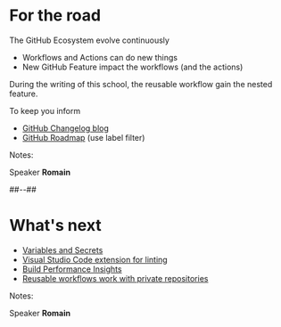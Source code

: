 <!-- .slide: -->

# For the road

The GitHub Ecosystem evolve continuously

- Workflows and Actions can do new things
- New GitHub Feature impact the workflows (and the actions)

During the writing of this school, the reusable workflow gain the nested feature.

To keep you inform

- [GitHub Changelog blog](https://github.blog/changelog/)
- [GitHub Roadmap](https://github.com/orgs/github/projects/4247) (use label filter)

Notes:

Speaker **Romain**

##--##

# What's next

- [Variables and Secrets](https://github.com/github/roadmap/issues/575)
- [Visual Studio Code extension for linting](https://github.com/github/roadmap/issues/564)
- [Build Performance Insights](https://github.com/github/roadmap/issues/561)
- [Reusable workflows work with private repositories](https://github.com/github/roadmap/issues/51)

Notes:

Speaker **Romain**
